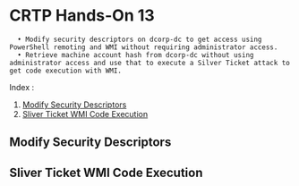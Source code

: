 # CRTP Hands-On 13

```
  • Modify security descriptors on dcorp-dc to get access using PowerShell remoting and WMI without requiring administrator access.
  • Retrieve machine account hash from dcorp-dc without using administrator access and use that to execute a Silver Ticket attack to get code execution with WMI.
```

Index :

  1. [Modify Security Descriptors](#modify-security-descriptors)
  2. [Sliver Ticket WMI Code Execution](#silver-ticket-wmi-code-execution)


## Modify Security Descriptors



## Sliver Ticket WMI Code Execution


